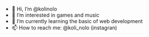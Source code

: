 - 👋 Hi, I’m @kolinolo
- 👀 I’m interested in games and music
- 🌱 I’m currently learning the basic of web development
- 📫 How to reach me: @koli_nolo (instagran)

<!---
kolinolo/kolinolo is a ✨ special ✨ repository because its `README.md` (this file) appears on your GitHub profile.
You can click the Preview link to take a look at your changes.
--->
